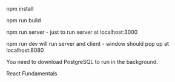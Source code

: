 npm install

npm run build

npm run server - just to run server at localhost:3000

npm run dev will run server and client - window should pop up at localhost:8080

You need to download PostgreSQL to run in the background.

React Fundamentals
